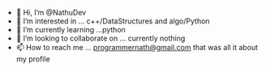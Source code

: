 - 👋 Hi, I’m @NathuDev
- 👀 I’m interested in ... c++/DataStructures and algo/Python
- 🌱 I’m currently learning ...python
- 💞️ I’m looking to collaborate on ... currently nothing
- 📫 How to reach me ... programmernath@gmail.com
that was all it about my profile
